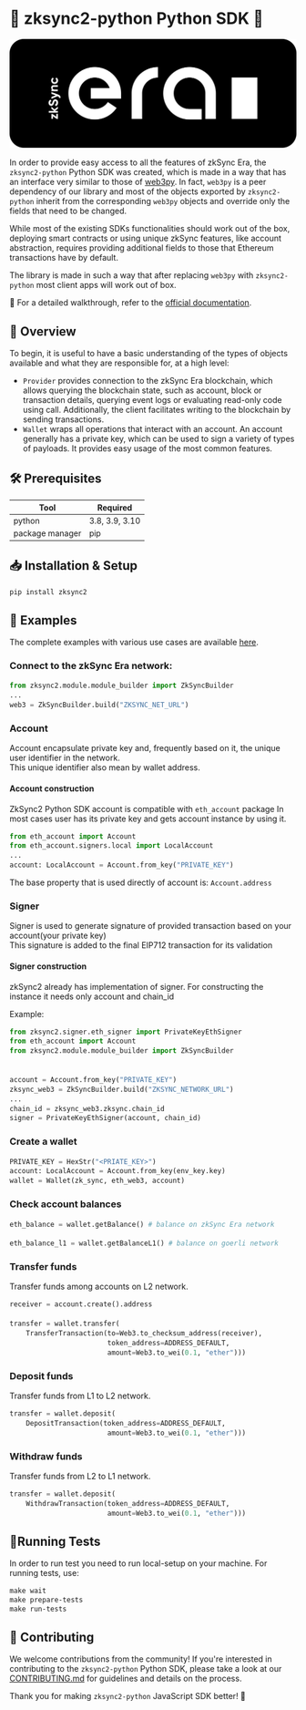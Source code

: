 # 🚀 zksync2-python Python SDK 🚀

![Era Logo](https://github.com/matter-labs/era-contracts/raw/main/eraLogo.svg)

In order to provide easy access to all the features of zkSync Era, the `zksync2-python` Python SDK was created,
which is made in a way that has an interface very similar to those of [web3py](https://web3py.readthedocs.io/en/v6.6.1/). In
fact, `web3py` is a peer dependency of our library and most of the objects exported by `zksync2-python` inherit from the corresponding `web3py` objects and override only the fields that need
to be changed.

While most of the existing SDKs functionalities should work out of the box, deploying smart contracts or using unique zkSync features,
like account abstraction, requires providing additional fields to those that Ethereum transactions have by default.

The library is made in such a way that after replacing `web3py` with `zksync2-python` most client apps will work out of
box.

🔗 For a detailed walkthrough, refer to the [official documentation](https://era.zksync.io/docs/api/python).

## 📌 Overview

To begin, it is useful to have a basic understanding of the types of objects available and what they are responsible for, at a high level:

-   `Provider` provides connection to the zkSync Era blockchain, which allows querying the blockchain state, such as account, block or transaction details,
    querying event logs or evaluating read-only code using call. Additionally, the client facilitates writing to the blockchain by sending
    transactions.
-   `Wallet` wraps all operations that interact with an account. An account generally has a private key, which can be used to sign a variety of
    types of payloads. It provides easy usage of the most common features.

## 🛠 Prerequisites
| Tool            | Required       |
|-----------------|----------------|
| python          | 3.8, 3.9, 3.10 |
| package manager | pip            |

## 📥 Installation & Setup

```console
pip install zksync2
```
## 📝 Examples

The complete examples with various use cases are available [here](https://github.com/zksync-sdk/zksync2-examples/tree/main/python).

### Connect to the zkSync Era network:

```python
from zksync2.module.module_builder import ZkSyncBuilder
...
web3 = ZkSyncBuilder.build("ZKSYNC_NET_URL")
```

### Account

Account encapsulate private key and, frequently based on it, the unique user identifier in the network.<br> This unique identifier also mean by wallet address.

#### Account construction

ZkSync2 Python SDK account is compatible with `eth_account` package
In most cases user has its private key and gets account instance by using it.

```python
from eth_account import Account
from eth_account.signers.local import LocalAccount
...
account: LocalAccount = Account.from_key("PRIVATE_KEY")

```

The base property that is used directly of account is: `Account.address`


### Signer

Signer is used to generate signature of provided transaction based on your account(your private key)<br>
This signature is added to the final EIP712 transaction for its validation


#### Signer construction

zkSync2 already has implementation of signer. For constructing the instance it needs only account and chain_id

Example:

```python
from zksync2.signer.eth_signer import PrivateKeyEthSigner
from eth_account import Account
from zksync2.module.module_builder import ZkSyncBuilder


account = Account.from_key("PRIVATE_KEY")
zksync_web3 = ZkSyncBuilder.build("ZKSYNC_NETWORK_URL")
...
chain_id = zksync_web3.zksync.chain_id
signer = PrivateKeyEthSigner(account, chain_id)
```

### Create a wallet

```python
PRIVATE_KEY = HexStr("<PRIATE_KEY>")
account: LocalAccount = Account.from_key(env_key.key)
wallet = Wallet(zk_sync, eth_web3, account)
```

### Check account balances

```python
eth_balance = wallet.getBalance() # balance on zkSync Era network

eth_balance_l1 = wallet.getBalanceL1() # balance on goerli network
```

### Transfer funds

Transfer funds among accounts on L2 network.

```python
receiver = account.create().address

transfer = wallet.transfer(
    TransferTransaction(to=Web3.to_checksum_address(receiver),
                        token_address=ADDRESS_DEFAULT,
                        amount=Web3.to_wei(0.1, "ether")))
```

### Deposit funds

Transfer funds from L1 to L2 network.

```python
transfer = wallet.deposit(
    DepositTransaction(token_address=ADDRESS_DEFAULT,
                        amount=Web3.to_wei(0.1, "ether")))
```

### Withdraw funds

Transfer funds from L2 to L1 network.

```python
transfer = wallet.deposit(
    WithdrawTransaction(token_address=ADDRESS_DEFAULT,
                        amount=Web3.to_wei(0.1, "ether")))
```

## 🤖Running Tests

In order to run test you need to run local-setup on your machine. For running tests, use:
```console
make wait
make prepare-tests
make run-tests
```

## 🤝 Contributing

We welcome contributions from the community! If you're interested in contributing to the `zksync2-python` Python SDK,
please take a look at our [CONTRIBUTING.md](./.github/CONTRIBUTING.md) for guidelines and details on the process.

Thank you for making `zksync2-python` JavaScript SDK better! 🙌